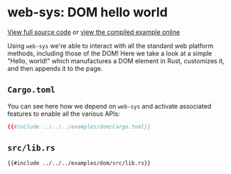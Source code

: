 # web-sys: DOM hello world

[View full source code][code] or [view the compiled example online][online]

[online]: https://rustwasm.github.io/wasm-bindgen/exbuild/dom/
[code]: https://github.com/rustwasm/wasm-bindgen/tree/master/examples/dom

Using `web-sys` we're able to interact with all the standard web platform
methods, including those of the DOM! Here we take a look at a simple "Hello,
world!" which manufactures a DOM element in Rust, customizes it, and then
appends it to the page.

## `Cargo.toml`

You can see here how we depend on `web-sys` and activate associated features to
enable all the various APIs:

```toml
{{#include ../../../examples/dom/Cargo.toml}}
```

## `src/lib.rs`

```rust,wasm
{{#include ../../../examples/dom/src/lib.rs}}
```
